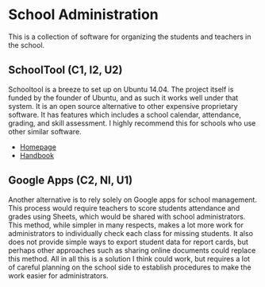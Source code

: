 # School Administration

This is a collection of software for organizing the students and teachers in the school.

## SchoolTool (C1, I2, U2)

Schooltool is a breeze to set up on Ubuntu 14.04. The project itself is funded by the founder of Ubuntu, and as such it works well under that system. It is an open source alternative to other expensive proprietary software. It has features which includes a school calendar, attendance, grading, and skill assessment. I highly recommend this for schools who use other similar software.

* [Homepage](http://schooltool.org/)
* [Handbook](http://book.schooltool.org/)

## Google Apps (C2, NI, U1)

Another alternative is to rely solely on Google apps for school management. This process would require teachers to score students attendance and grades using Sheets, which would be shared with school administrators. This method, while simpler in many respects, makes a lot more work for administrators to individually check each class for missing students. It also does not provide simple ways to export student data for report cards, but perhaps other approaches such as sharing online documents could replace this method. All in all this is a solution I think could work, but requires a lot of careful planning on the school side to establish procedures to make the work easier for administrators.
